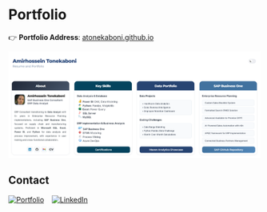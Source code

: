 # Portfolio 

👉 <b>Portfolio Address</b>: [atonekaboni.github.io](https://atonekaboni.github.io)

<p align="center">
  <a href="https://atonekaboni.github.io" target="_blank">
    <img width="1754" height="auto" alt="Amirhossein Tonekaboni" src="https://github.com/atonekaboni/atonekaboni.github.io/blob/main/assets/Portfolio.png" />
  </a>
</p>

## Contact
  <a href="https://atonekaboni.github.io/" target="_blank"><img src="https://img.shields.io/badge/Portfolio-000000?style=for-the-badge&logo=github&logoColor=white" alt="Portfolio"/></a>
  &nbsp;&nbsp;
  <a href="https://www.linkedin.com/in/tonekaboni/" target="_blank"><img src="https://img.shields.io/badge/LinkedIn-0077B5?style=for-the-badge&logo=linkedin&logoColor=white" alt="LinkedIn"/></a>
</p>
